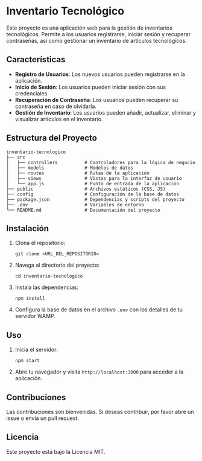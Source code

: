 # Inventario Tecnológico

Este proyecto es una aplicación web para la gestión de inventarios tecnológicos. Permite a los usuarios registrarse, iniciar sesión y recuperar contraseñas, así como gestionar un inventario de artículos tecnológicos.

## Características

- **Registro de Usuarios**: Los nuevos usuarios pueden registrarse en la aplicación.
- **Inicio de Sesión**: Los usuarios pueden iniciar sesión con sus credenciales.
- **Recuperación de Contraseña**: Los usuarios pueden recuperar su contraseña en caso de olvidarla.
- **Gestión de Inventario**: Los usuarios pueden añadir, actualizar, eliminar y visualizar artículos en el inventario.

## Estructura del Proyecto

```
inventario-tecnologico
├── src
│   ├── controllers          # Controladores para la lógica de negocio
│   ├── models               # Modelos de datos
│   ├── routes               # Rutas de la aplicación
│   ├── views                # Vistas para la interfaz de usuario
│   └── app.js               # Punto de entrada de la aplicación
├── public                   # Archivos estáticos (CSS, JS)
├── config                   # Configuración de la base de datos
├── package.json             # Dependencias y scripts del proyecto
├── .env                     # Variables de entorno
└── README.md                # Documentación del proyecto
```

## Instalación

1. Clona el repositorio:
   ```
   git clone <URL_DEL_REPOSITORIO>
   ```
2. Navega al directorio del proyecto:
   ```
   cd inventario-tecnologico
   ```
3. Instala las dependencias:
   ```
   npm install
   ```
4. Configura la base de datos en el archivo `.env` con los detalles de tu servidor WAMP.

## Uso

1. Inicia el servidor:
   ```
   npm start
   ```
2. Abre tu navegador y visita `http://localhost:3000` para acceder a la aplicación.

## Contribuciones

Las contribuciones son bienvenidas. Si deseas contribuir, por favor abre un issue o envía un pull request.

## Licencia

Este proyecto está bajo la Licencia MIT.